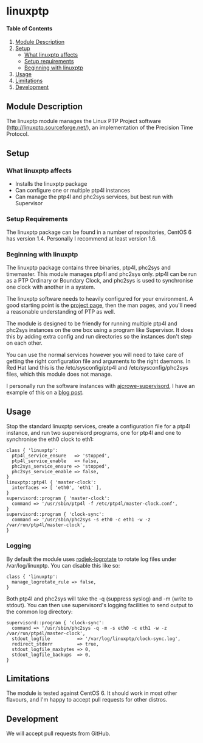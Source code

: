 # linuxptp

#### Table of Contents

1. [Module Description](#module-description)
2. [Setup](#setup)
    * [What linuxptp affects](#what-linuxptp-affects)
    * [Setup requirements](#setup-requirements)
    * [Beginning with linuxptp](#beginning-with-linuxptp)
3. [Usage](#usage)
4. [Limitations](#limitations)
5. [Development](#development)

## Module Description

The linuxptp module manages the Linux PTP Project software (http://linuxptp.sourceforge.net/),
an implementation of the Precision Time Protocol.

## Setup

### What linuxptp affects

* Installs the linuxptp package
* Can configure one or multiple ptp4l instances
* Can manage the ptp4l and phc2sys services, but best run with Supervisor

### Setup Requirements

The linuxptp package can be found in a number of repositories, CentOS 6 has version 1.4.
Personally I recommend at least version 1.6.

### Beginning with linuxptp

The linuxptp package contains three binaries, ptp4l, phc2sys and timemaster. This module
manages ptp4l and phc2sys only. ptp4l can be run as a PTP Ordinary or Boundary Clock, and
phc2sys is used to synchronise one clock with another in a system.

The linuxptp software needs to heavily configured for your environment. A good starting point
is the [project page](http://linuxptp.sourceforge.net/), then the man pages, and you'll need
a reasonable understanding of PTP as well.

The module is designed to be friendly for running multiple ptp4l and phc2sys instances
on the one box using a program like Supervisor. It does this by adding extra config and run
directories so the instances don't step on each other.

You can use the normal services however you will need to take care of getting the right
configuration file and arguments to the right daemons. In Red Hat land this is the
/etc/sysconfig/ptp4l and /etc/sysconfig/phc2sys files, which this module does not manage.

I personally run the software instances with [ajcrowe-supervisord](https://github.com/ajcrowe/puppet-supervisord),
I have an example of this on a [blog post](http://catach.blogspot.co.uk/2015/11/solving-mifid-ii-clock-synchronisation_28.html).

## Usage

Stop the standard linuxptp services, create a configuration file for a ptp4l instance, and run two supervisord programs,
one for ptp4l and one to synchronise the eth0 clock to eth1:

~~~ puppet
class { 'linuxptp':
  ptp4l_service_ensure   => 'stopped',
  ptp4l_service_enable   => false,
  phc2sys_service_ensure => 'stopped',
  phc2sys_service_enable => false,
}
linuxptp::ptp4l { 'master-clock':
  interfaces => [ 'eth0', 'eth1' ],
}
supervisord::program { 'master-clock':
  command => '/usr/sbin/ptp4l -f /etc/ptp4l/master-clock.conf',
}
supervisord::program { 'clock-sync':
  command => '/usr/sbin/phc2sys -s eth0 -c eth1 -w -z /var/run/ptp4l/master-clock',
}
~~~

### Logging

By default the module uses [rodjek-logrotate](https://github.com/rodjek/puppet-logrotate.git) to rotate
log files under /var/log/linuxptp. You can disable this like so:

~~~ puppet
class { 'linuxptp':
  manage_logrotate_rule => false,
}
~~~

Both ptp4l and phc2sys will take the -q (suppress syslog) and -m (write to stdout).
You can then use supervisord's logging facilities to send output to the common log
directory:

~~~ puppet
supervisord::program { 'clock-sync':
  command => '/usr/sbin/phc2sys -q -m -s eth0 -c eth1 -w -z /var/run/ptp4l/master-clock',
  stdout_logfile          => '/var/log/linuxptp/clock-sync.log',
  redirect_stderr         => true,
  stdout_logfile_maxbytes => 0,
  stdout_logfile_backups  => 0,
}
~~~

## Limitations

The module is tested against CentOS 6. It should work in most other flavours, and I'm
happy to accept pull requests for other distros.

## Development

We will accept pull requests from GitHub.
